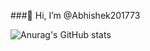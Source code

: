 ###👋 Hi, I’m @Abhishek201773





![Anurag's GitHub stats](https://github-readme-stats.vercel.app/api?username=Abhishek201773&show=reviews,discussions_started,discussions_answered,prs_merged,prs_merged_percentage)<!---
Abhishek201773/Abhishek201773 is a ✨ special ✨ repository because its `README.md` (this file) appears on your GitHub profile.
You can click the Preview link to take a look at your changes.
--->
